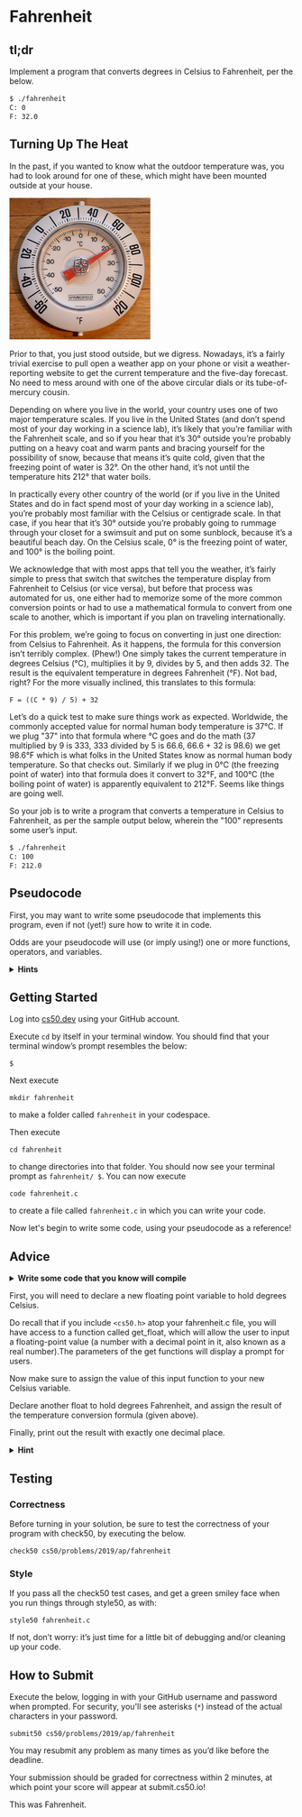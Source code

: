 # Fahrenheit

## tl;dr

Implement a program that converts degrees in Celsius to Fahrenheit, per the below.

```
$ ./fahrenheit
C: 0
F: 32.0
```

## Turning Up The Heat

In the past, if you wanted to know what the outdoor temperature was, you had to look around for one of these, which might have been mounted outside at your house.

![Thermometer](https://raw.githubusercontent.com/cs50nestm/labs/2020/fahrenheit/thermometer.png)

Prior to that, you just stood outside, but we digress. Nowadays, it’s a fairly trivial exercise to pull open a weather app on your phone or visit a weather-reporting website to get the current temperature and the five-day forecast. No need to mess around with one of the above circular dials or its tube-of-mercury cousin.

Depending on where you live in the world, your country uses one of two major temperature scales. If you live in the United States (and don’t spend most of your day working in a science lab), it’s likely that you’re familiar with the Fahrenheit scale, and so if you hear that it’s 30° outside you’re probably putting on a heavy coat and warm pants and bracing yourself for the possibility of snow, because that means it’s quite cold, given that the freezing point of water is 32°. On the other hand, it’s not until the temperature hits 212° that water boils.

In practically every other country of the world (or if you live in the United States and do in fact spend most of your day working in a science lab), you’re probably most familiar with the Celsius or centigrade scale. In that case, if you hear that it’s 30° outside you’re probably going to rummage through your closet for a swimsuit and put on some sunblock, because it’s a beautiful beach day. On the Celsius scale, 0° is the freezing point of water, and 100° is the boiling point.

We acknowledge that with most apps that tell you the weather, it’s fairly simple to press that switch that switches the temperature display from Fahrenheit to Celsius (or vice versa), but before that process was automated for us, one either had to memorize some of the more common conversion points or had to use a mathematical formula to convert from one scale to another, which is important if you plan on traveling internationally.

For this problem, we’re going to focus on converting in just one direction: from Celsius to Fahrenheit. As it happens, the formula for this conversion isn’t terribly complex. (Phew!) One simply takes the current temperature in degrees Celsius (°C), multiplies it by 9, divides by 5, and then adds 32. The result is the equivalent temperature in degrees Fahrenheit (°F). Not bad, right? For the more visually inclined, this translates to this formula:

```
F = ((C * 9) / 5) + 32
```

Let’s do a quick test to make sure things work as expected. Worldwide, the commonly accepted value for normal human body temperature is 37°C. If we plug "37" into that formula where °C goes and do the math (37 multiplied by 9 is 333, 333 divided by 5 is 66.6, 66.6 + 32 is 98.6) we get 98.6°F which is what folks in the United States know as normal human body temperature. So that checks out. Similarly if we plug in 0°C (the freezing point of water) into that formula does it convert to 32°F, and 100°C (the boiling point of water) is apparently equivalent to 212°F. Seems like things are going well.

So your job is to write a program that converts a temperature in Celsius to Fahrenheit, as per the sample output below, wherein the "100" represents some user’s input.

```
$ ./fahrenheit
C: 100
F: 212.0
```

## Pseudocode

First, you may want to write some pseudocode that implements this program, even if not (yet!) sure how to write it in code. 

Odds are your pseudocode will use (or imply using!) one or more functions, operators, and variables.

<details>
  <summary>
    <span style="font-weight: bold;">
    Hints
    </span>
  </summary>
  <br>
  <p>
  There's more than one way to do this, so here's just one!
</p>

<ol>
  <li>Prompt for degrees Celsius and save this in a variable</li>
  <li>Use this value to calculate degrees Fahrenheit and save in another variable</li>
  <li>Print out the result</li>
</ol>

<p>
  It's okay to edit your own after seeing this pseudocode here, but don't simply copy/paste ours into your own!
</p>

</details>


## Getting Started

Log into [cs50.dev](https://cs50.dev) using your GitHub account. 

Execute `cd` by itself in your terminal window. You should find that your terminal window’s prompt resembles the below:

```
$
```

Next execute

```
mkdir fahrenheit
```

to make a folder called `fahrenheit` in your codespace.

Then execute

```
cd fahrenheit
```

to change directories into that folder. You should now see your terminal prompt as `fahrenheit/ $`. You can now execute

```
code fahrenheit.c
```

to create a file called `fahrenheit.c` in which you can write your code.

Now let's begin to write some code, using your pseudocode as a reference!

## Advice
<details>
  <summary>
    <span style="font-weight: bold;">
    Write some code that you know will compile
    </span>
  </summary>
<br>
<p>Even though this program won’t do anything, it should at least compile with make!</p>

```c
#include <cs50.h>
#include <stdio.h>

int main(void)
{

}
```
<br>
  
<p>Printf can be used to specify how many places after the decimal point you wish to display to the user. For example to print a float with 2 decimal places you would type:</p>

```c
printf("%.2f\n", number);
```

<p>Can you see why this prints with 2 decimal places? Now adapt this to print degrees Fahrenheit (don't forget to start the output with "F: ") to exactly one decimal place.</p>

</details>

First, you will need to declare a new floating point variable to hold degrees Celsius.

Do recall that if you include `<cs50.h>` atop your fahrenheit.c file, you will have access to a function called get_float, which will allow the user to input a floating-point value (a number with a decimal point in it, also known as a real number).The parameters of the get functions will display a prompt for users.

Now make sure to assign the value of this input function to your new Celsius variable.

Declare another float to hold degrees Fahrenheit, and assign the result of the temperature conversion formula (given above). 

Finally, print out the result with exactly one decimal place.

<details>
  <summary>
    <span style="font-weight: bold;">
    Hint
    </span>
  </summary>
<br>
  
<p>Printf can be used to specify how many places after the decimal point you wish to display to the user. For example to print a float with 2 decimal places you would type:</p>

```c
printf("%.2f\n", number);
```

<p>Can you see why this prints with 2 decimal places? Now adapt this to print degrees Fahrenheit (don't forget to start the output with "F: ") to exactly one decimal place.</p>

</details>



## Testing
### Correctness
Before turning in your solution, be sure to test the correctness of your program with check50, by executing the below.

```
check50 cs50/problems/2019/ap/fahrenheit
```

### Style

If you pass all the check50 test cases, and get a green smiley face when you run things through style50, as with:

```
style50 fahrenheit.c
```

If not, don’t worry: it’s just time for a little bit of debugging and/or cleaning up your code.

## How to Submit

Execute the below, logging in with your GitHub username and password when prompted. For security, you'll see asterisks (`*`) instead of the actual characters in your password.

```
submit50 cs50/problems/2019/ap/fahrenheit
```

You may resubmit any problem as many times as you’d like before the deadline.

Your submission should be graded for correctness within 2 minutes, at which point your score will appear at submit.cs50.io!

This was Fahrenheit.
